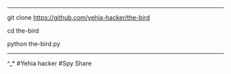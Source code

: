 -----------------------------------------------------

git clone https://github.com/yehia-hacker/the-bird

cd the-bird

python the-bird.py

--------------------------------------------------
^_*
#Yehia hacker
#Spy Share
